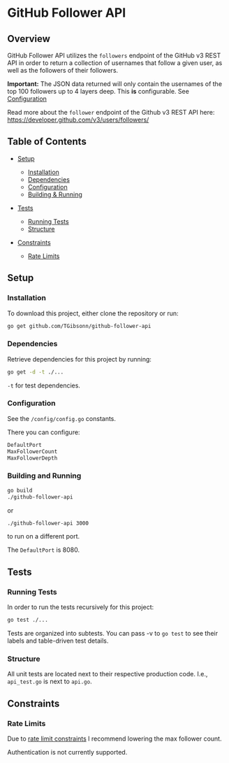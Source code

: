 # GitHub Follower API

## Overview

GitHub Follower API utilizes the `followers` endpoint of the GitHub v3 REST API in order to return a collection of usernames that follow a given user, as well as the followers of their followers.

**Important:** The JSON data returned will only contain the usernames of the top 100 followers up to 4 layers deep. This **is** configurable. See [Configuration](#configuration)

Read more about the `follower` endpoint of the Github v3 REST API here: <https://developer.github.com/v3/users/followers/>

## Table of Contents

- [Setup](#setup)

  - [Installation](#installation)
  - [Dependencies](#dependencies)
  - [Configuration](#configuration)
  - [Building & Running](#building-and-running)

- [Tests](#tests)
  - [Running Tests](#running-tests)
  - [Structure](#structure)
- [Constraints](#constraints)
  - [Rate Limits](#rate-limits)

## Setup

### Installation

To download this project, either clone the repository or run:

```bash
go get github.com/TGibsonn/github-follower-api
```

### Dependencies

Retrieve dependencies for this project by running:

```bash
go get -d -t ./...
```

`-t` for test dependencies.

### Configuration

See the `/config/config.go` constants.

There you can configure:

```bash
DefaultPort
MaxFollowerCount
MaxFollowerDepth
```

### Building and Running

```bash
go build
./github-follower-api
```

or

```bash
./github-follower-api 3000
```

to run on a different port.

The `DefaultPort` is 8080.

## Tests

### Running Tests

In order to run the tests recursively for this project:

```bash
go test ./...
```

Tests are organized into subtests. You can pass -v to `go test` to see their labels and table-driven test details.

### Structure

All unit tests are located next to their respective production code. I.e., `api_test.go` is next to `api.go`.

## Constraints

### Rate Limits

Due to [rate limit constraints](https://developer.github.com/v3/#rate-limiting) I recommend lowering the max follower count.

Authentication is not currently supported.
